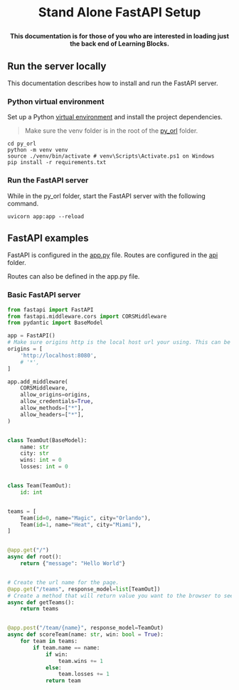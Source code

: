 # <p align="center"> Stand Alone FastAPI Setup </p>

<p align="center">
<strong>This documentation is for those of you who are interested in loading just the back end of Learning Blocks.</strong>
</p>

## Run the server locally

This documentation describes how to install and run the FastAPI server.

### Python virtual environment

Set up a Python [virtual environment](https://docs.python.org/3/library/venv.html) and install the project dependencies.

> Make sure the venv folder is in the root of the [py_orl](.) folder.

```shell
cd py_orl
python -m venv venv
source ./venv/bin/activate # venv\Scripts\Activate.ps1 on Windows
pip install -r requirements.txt
```
### Run the FastAPI server

While in the py_orl folder, start the FastAPI server with the following command.

```shell
uvicorn app:app --reload
```

## FastAPI examples

FastAPI is configured in the [app.py](app.py) file. Routes are configured in the [api](api/) folder. 

Routes can also be defined in the app.py file.

### Basic FastAPI server

```python
from fastapi import FastAPI
from fastapi.middleware.cors import CORSMiddleware
from pydantic import BaseModel

app = FastAPI()
# Make sure origins http is the local host url your using. This can be found after you click npm run dev on frontend.
origins = [
    'http://localhost:8080',
    # '*',
]

app.add_middleware(
    CORSMiddleware,
    allow_origins=origins,
    allow_credentials=True,
    allow_methods=["*"],
    allow_headers=["*"],
)


class TeamOut(BaseModel):
    name: str
    city: str
    wins: int = 0
    losses: int = 0


class Team(TeamOut):
    id: int


teams = [
    Team(id=0, name="Magic", city="Orlando"),
    Team(id=1, name="Heat", city="Miami"),
]


@app.get("/")
async def root():
    return {"message": "Hello World"}


# Create the url name for the page.
@app.get("/teams", response_model=list[TeamOut])
# Create a method that will return value you want to the browser to see.
async def getTeams():
    return teams


@app.post("/team/{name}", response_model=TeamOut)
async def scoreTeam(name: str, win: bool = True):
    for team in teams:
        if team.name == name:
            if win:
                team.wins += 1
            else:
                team.losses += 1
            return team
```